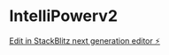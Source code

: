 # IntelliPowerv2

[Edit in StackBlitz next generation editor ⚡️](https://stackblitz.com/~/github.com/thamain1/IntelliPowerv2)